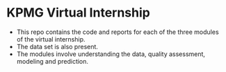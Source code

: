 # KPMG Virtual Internship

- This repo contains the code and reports for each of the three modules of the virtual internship.
- The data set is also present.
- The modules involve understanding the data, quality assessment, modeling and prediction.
